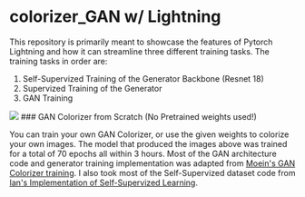 # colorizer_GAN w/ Lightning

This repository is primarily meant to showcase the features of Pytorch Lightning and how it can streamline three different training tasks. 
The training tasks in order are: </br>

1. Self-Supervized Training  of the Generator Backbone (Resnet 18) </br>
2. Supervized Training of the Generator </br>
3. GAN Training </br>


<img src="sample.jpg"> 
### GAN Colorizer from Scratch (No Pretrained weights used!)

You can train your own GAN Colorizer, or use the given weights to colorize your own images. The model that produced the images above was trained for a total of 70 epochs all within 3 hours. Most of the GAN architecture code and generator training implementation was adapted from [Moein's GAN Colorizer training](https://colab.research.google.com/github/moein-shariatnia/Deep-Learning/blob/main/Image%20Colorization%20Tutorial/Image%20Colorization%20with%20U-Net%20and%20GAN%20Tutorial.ipynb#scrollTo=S_b9HzPgYTpq). I also took most of the Self-Supervized dataset code from [Ian's Implementation of Self-Supervized Learning](https://snappishproductions.com/blog/2020/05/25/image-self-supervised-training-with-pytorch-lightning.html.html).
